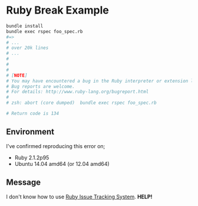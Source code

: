 # Ruby Break Example

```sh
bundle install
bundle exec rspec foo_spec.rb
#=>
# ...
# over 20k lines
# ...
# 
# 
# 
# [NOTE]
# You may have encountered a bug in the Ruby interpreter or extension libraries.
# Bug reports are welcome.
# For details: http://www.ruby-lang.org/bugreport.html
# 
# zsh: abort (core dumped)  bundle exec rspec foo_spec.rb

# Return code is 134
```

## Environment

I've confirmed reproducing this error on;

* Ruby 2.1.2p95
* Ubuntu 14.04 amd64 (or 12.04 amd64)

## Message

I don't know how to use [Ruby Issue Tracking System](https://bugs.ruby-lang.org/). **HELP!**
